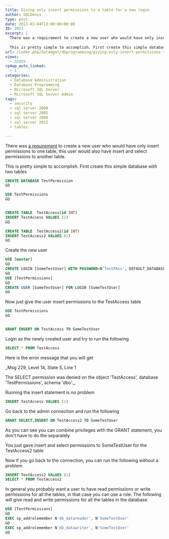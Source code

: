 ```yaml
---
title: Giving only insert permissions to a table for a new login
author: SQLDenis
type: post
date: 2013-03-04T13:00:00+00:00
ID: 2021
excerpt: |
  There was a requirement to create a new user who would have only insert permissions to one table, this user would also have insert and select permissions to another table.
  
  This is pretty simple to accomplish. First create this simple database with tw&hellip;
url: /index.php/datamgmt/dbprogramming/giving-only-insert-permissions-to/
views:
  - 32455
rp4wp_auto_linked:
  - 1
categories:
  - Database Administration
  - Database Programming
  - Microsoft SQL Server
  - Microsoft SQL Server Admin
tags:
  - security
  - sql server 2000
  - sql server 2005
  - sql server 2008
  - sql server 2012
  - tables

---
```

There was [a requirement][1] to create a new user who would have only insert permissions to one table, this user would also have insert and select permissions to another table.

This is pretty simple to accomplish. First create this simple database with two tables

```sql
CREATE DATABASE TestPermission
GO

USE TestPermissions
GO


CREATE TABLE  TestAccess(id INT)
INSERT TestAccess VALUES (1)
GO

CREATE TABLE  TestAccess2(id INT)
INSERT TestAccess2 VALUES (1)
GO
```

Create the new user

```sql
USE [master]
GO
CREATE LOGIN [SomeTestUser] WITH PASSWORD=N'TestPAss', DEFAULT_DATABASE=[master], CHECK_EXPIRATION=OFF, CHECK_POLICY=OFF
GO
USE [TestPermissions]
GO
CREATE USER [SomeTestUser] FOR LOGIN [SomeTestUser]
GO
```

Now just give the user insert permissions to the TestAccess table

```sql
USE TestPermissions
GO


GRANT INSERT ON TestAccess TO SomeTestUser
```

Login as the newly created user and try to run the following

```sql
SELECT * FROM TestAccess
```

Here is the error message that you will get

_Msg 229, Level 14, State 5, Line 1
  
The SELECT permission was denied on the object 'TestAccess', database 'TestPermissions', schema 'dbo'._

Running the insert statement is no problem

```sql
INSERT TestAccess VALUES (1)
```

Go back to the admin connection and run the following

```sql
GRANT SELECT,INSERT ON TestAccess2 TO SomeTestUser
```

As you can see you can combine privileges with the GRANT statement, you don't have to do the separately

You just gave insert and select permissions to SomeTestUser for the TestAccess2 table

Now if you go back to the connection, you can run the following without a problem

```sql
INSERT TestAccess2 VALUES (1)
SELECT * FROM TestAccess2
```

In general you probably want a user to have read permissions or write permissions for all the tables, in that case you can use a role. The following will give read and write permissions for all the tables in the database

```sql
USE [TestPermissions]
GO
EXEC sp_addrolemember N'db_datareader', N'SomeTestUser'
GO
EXEC sp_addrolemember N'db_datawriter', N'SomeTestUser'
GO
```


 [1]: http://stackoverflow.com/questions/15204118/how-do-i-create-a-user-in-sql-server-that-only-has-access-to-one-table-and-can